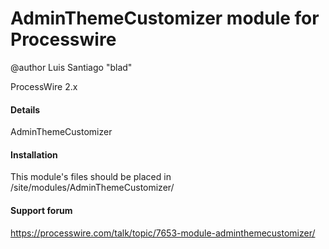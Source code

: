 # AdminThemeCustomizer module for Processwire
@author Luis Santiago "blad"

ProcessWire 2.x 


#### Details

AdminThemeCustomizer

#### Installation

This module's files should be placed in /site/modules/AdminThemeCustomizer/

#### Support forum

https://processwire.com/talk/topic/7653-module-adminthemecustomizer/
